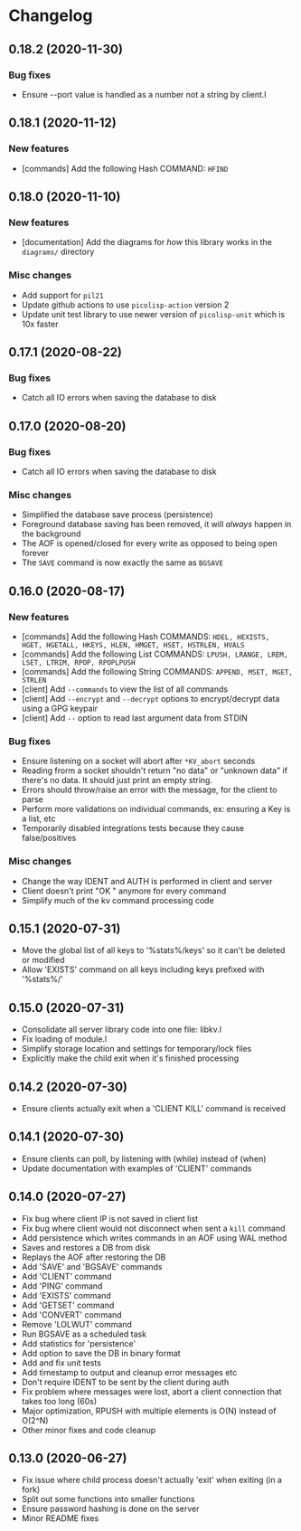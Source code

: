 # Changelog

## 0.18.2 (2020-11-30)

  ### Bug fixes

  * Ensure --port value is handled as a number not a string by client.l

## 0.18.1 (2020-11-12)

  ### New features

  * [commands] Add the following Hash COMMAND: `HFIND`

## 0.18.0 (2020-11-10)

  ### New features

  * [documentation] Add the diagrams for _how_ this library works in the `diagrams/` directory

  ### Misc changes

  * Add support for `pil21`
  * Update github actions to use `picolisp-action` version 2
  * Update unit test library to use newer version of `picolisp-unit` which is 10x faster

## 0.17.1 (2020-08-22)

  ### Bug fixes

  * Catch all IO errors when saving the database to disk

## 0.17.0 (2020-08-20)

  ### Bug fixes

  * Catch all IO errors when saving the database to disk

  ### Misc changes

  * Simplified the database save process (persistence)
  * Foreground database saving has been removed, it will _always_ happen in the background
  * The AOF is opened/closed for every write as opposed to being open forever
  * The `SAVE` command is now exactly the same as `BGSAVE`

## 0.16.0 (2020-08-17)

  ### New features

  * [commands] Add the following Hash COMMANDS: `HDEL, HEXISTS, HGET, HGETALL, HKEYS, HLEN, HMGET, HSET, HSTRLEN, HVALS`
  * [commands] Add the following List COMMANDS: `LPUSH, LRANGE, LREM, LSET, LTRIM, RPOP, RPOPLPUSH`
  * [commands] Add the following String COMMANDS: `APPEND, MSET, MGET, STRLEN`
  * [client] Add `--commands` to view the list of all commands
  * [client] Add `--encrypt` and `--decrypt` options to encrypt/decrypt data using a GPG keypair
  * [client] Add `--` option to read last argument data from STDIN

  ### Bug fixes

  * Ensure listening on a socket will abort after `*KV_abort` seconds
  * Reading frorm a socket shouldn't return "no data" or "unknown data" if there's no data. It should just print an empty string.
  * Errors should throw/raise an error with the message, for the client to parse
  * Perform more validations on individual commands, ex: ensuring a Key is a list, etc
  * Temporarily disabled integrations tests because they cause false/positives

  ### Misc changes

  * Change the way IDENT and AUTH is performed in client and server
  * Client doesn't print "OK <name>" anymore for every command
  * Simplify much of the kv command processing code

## 0.15.1 (2020-07-31)

  * Move the global list of all keys to '%stats%/keys' so it can't be deleted or modified
  * Allow 'EXISTS' command on all keys including keys prefixed with '%stats%/'

## 0.15.0 (2020-07-31)

  * Consolidate all server library code into one file: libkv.l
  * Fix loading of module.l
  * Simplify storage location and settings for temporary/lock files
  * Explicitly make the child exit when it's finished processing

## 0.14.2 (2020-07-30)

  * Ensure clients actually exit when a 'CLIENT KILL' command is received

## 0.14.1 (2020-07-30)

  * Ensure clients can poll, by listening with (while) instead of (when)
  * Update documentation with examples of 'CLIENT' commands

## 0.14.0 (2020-07-27)

  * Fix bug where client IP is not saved in client list
  * Fix bug where client would not disconnect when sent a `kill` command
  * Add persistence which writes commands in an AOF using WAL method
  * Saves and restores a DB from disk
  * Replays the AOF after restoring the DB
  * Add 'SAVE' and 'BGSAVE' commands
  * Add 'CLIENT' command
  * Add 'PING' command
  * Add 'EXISTS' command
  * Add 'GETSET' command
  * Add 'CONVERT' command
  * Remove 'LOLWUT' command
  * Run BGSAVE as a scheduled task
  * Add statistics for 'persistence'
  * Add option to save the DB in binary format
  * Add and fix unit tests
  * Add timestamp to output and cleanup error messages etc
  * Don't require IDENT to be sent by the client during auth
  * Fix problem where messages were lost, abort a client connection that takes too long (60s)
  * Major optimization, RPUSH with multiple elements is O(N) instead of O(2^N)
  * Other minor fixes and code cleanup

## 0.13.0 (2020-06-27)

  * Fix issue where child process doesn't actually 'exit' when exiting (in a fork)
  * Split out some functions into smaller functions
  * Ensure password hashing is done on the server
  * Minor README fixes
